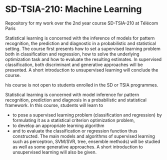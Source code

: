 # SD-TSIA-210: Machine Learning
Repository for my work over the 2nd year course SD-TSIA-210 at Télécom Paris

Statistical learning is concerned with the inference of models for pattern recognition, the prediction and diagnostic in a probabilistic and statistical setting.
The course first presents how to set a supervised learning problem both in classification and regression, how to solve the underlying optimization task and how to evaluate the resulting estimates. In supervised classification, both discriminant and generative approaches will be presented. A short introduction to unsupervised learning will conclude the course. 

his course is not open to students enrolled in the SD or TSIA programmes.

Statistical learning is concerned with model inference for pattern recognition, prediction and diagnosis in a probabilistic and statistical framework.
In this course, students will learn to
- to pose a supervised learning problem (classification and regression) by formulating it as a statistical criterion optimization problem,
- to develop an appropriate learning algorithm
- and to evaluate the classification or regression function thus constructed.
The main models and algorithms of supervised learning such as perceptron, SVM/SVR, tree, ensemble methods) will be studied as well as some generative approaches. A short introduction to unsupervised learning will also be given.
